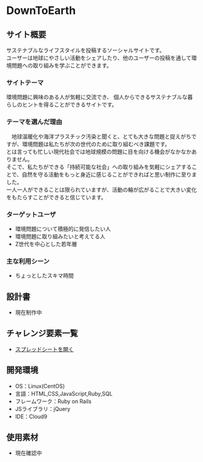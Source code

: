 # DownToEarth

## サイト概要
サステナブルなライフスタイルを投稿するソーシャルサイトです。  
ユーザーは地球にやさしい活動をシェアしたり、他のユーザーの投稿を通して環境問題への取り組みを学ぶことができます。

### サイトテーマ
環境問題に興味のある人が気軽に交流でき、 個人からできるサステナブルな暮らしのヒントを得ることができるサイトです。

### テーマを選んだ理由
　地球温暖化や海洋プラスチック汚染と聞くと、とても大きな問題と捉えがちですが、環境問題は私たちが次の世代のために取り組むべき課題です。  
とは言っても忙しい現代社会では地球規模の問題に目を向ける機会がなかなかありません。  
そこで、私たちができる「持続可能な社会」への取り組みを気軽にシェアすることで、自然を守る活動をもっと身近に感じることができればと思い制作に至りました。  
一人一人ができることは限られていますが、活動の輪が広がることで大きい変化をもたらすことができると信じています。

### ターゲットユーザ
- 環境問題について積極的に発信したい人
- 環境問題に取り組みたいと考えてる人
- Z世代を中心とした若年層

### 主な利用シーン
- ちょっとしたスキマ時間

## 設計書
- 現在制作中
<!-- <...> -->

## チャレンジ要素一覧
- [スプレッドシートを開く](https://docs.google.com/spreadsheets/d/1LiycZIPx4q-gWEzSSwqftGb-S7xonwi_akGFJzDFMVk/edit?usp=sharing)

## 開発環境
- OS：Linux(CentOS)
- 言語：HTML,CSS,JavaScript,Ruby,SQL
- フレームワーク：Ruby on Rails
- JSライブラリ：jQuery
- IDE：Cloud9

## 使用素材
- 現在確認中
<!--- 外部サービスの画像素材・音声素材を使用した場合は、必ずサービス名とURLを明記してください。-->
<!--- 使用しない場合は、使用素材の項目をREADMEから削除してください。-->
